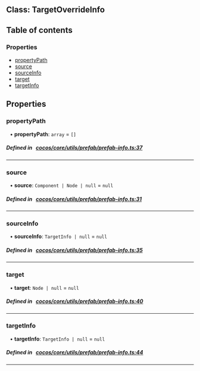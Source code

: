 
## Class: TargetOverrideInfo





<div class="table-of-content">
<h2>Table of contents</h2>


### Properties

- [ propertyPath](#propertyPath)
- [ source](#source)
- [ sourceInfo](#sourceInfo)
- [ target](#target)
- [ targetInfo](#targetInfo)
</div>

## Properties


### propertyPath
<div style="margin-left: 10px;">




•  **propertyPath**:
`array`  = `[]`
</div>

##### Defined in &nbsp;   [cocos/core/utils/prefab/prefab-info.ts:37](https://github.com/cocos-creator/engine/blob/c7bf6b8a9/cocos/core/utils/prefab/prefab-info.ts#L37)&nbsp;


___


### source
<div style="margin-left: 10px;">




•  **source**:
`Component | Node | null`  = `null`
</div>

##### Defined in &nbsp;   [cocos/core/utils/prefab/prefab-info.ts:31](https://github.com/cocos-creator/engine/blob/c7bf6b8a9/cocos/core/utils/prefab/prefab-info.ts#L31)&nbsp;


___


### sourceInfo
<div style="margin-left: 10px;">




•  **sourceInfo**:
`TargetInfo | null`  = `null`
</div>

##### Defined in &nbsp;   [cocos/core/utils/prefab/prefab-info.ts:35](https://github.com/cocos-creator/engine/blob/c7bf6b8a9/cocos/core/utils/prefab/prefab-info.ts#L35)&nbsp;


___


### target
<div style="margin-left: 10px;">




•  **target**:
`Node | null`  = `null`
</div>

##### Defined in &nbsp;   [cocos/core/utils/prefab/prefab-info.ts:40](https://github.com/cocos-creator/engine/blob/c7bf6b8a9/cocos/core/utils/prefab/prefab-info.ts#L40)&nbsp;


___


### targetInfo
<div style="margin-left: 10px;">




•  **targetInfo**:
`TargetInfo | null`  = `null`
</div>

##### Defined in &nbsp;   [cocos/core/utils/prefab/prefab-info.ts:44](https://github.com/cocos-creator/engine/blob/c7bf6b8a9/cocos/core/utils/prefab/prefab-info.ts#L44)&nbsp;


___

<!---->




